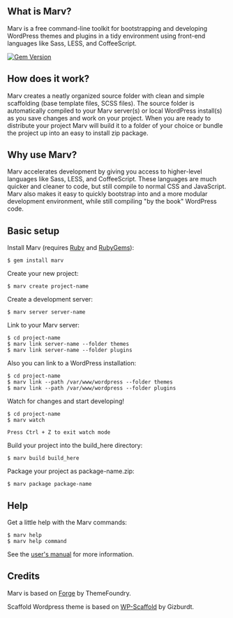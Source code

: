 ## What is Marv?

Marv is a free command-line toolkit for bootstrapping and developing WordPress themes and plugins in a tidy environment using front-end languages like Sass, LESS, and CoffeeScript.

[![Gem Version](https://badge.fury.io/rb/marv.png)](http://badge.fury.io/rb/marv)


## How does it work?

Marv creates a neatly organized source folder with clean and simple scaffolding (base template files, SCSS files). The source folder is automatically compiled to your Marv server(s) or local WordPress install(s) as you save changes and work on your project. When you are ready to distribute your project Marv will build it to a folder of your choice or bundle the project up into an easy to install zip package.


## Why use Marv?

Marv accelerates development by giving you access to higher-level languages like Sass, LESS, and CoffeeScript. These languages are much quicker and cleaner to code, but still compile to normal CSS and JavaScript. Marv also makes it easy to quickly bootstrap into and a more modular development environment, while still compiling "by the book" WordPress code.


## Basic setup

Install Marv (requires [Ruby](http://www.ruby-lang.org/) and [RubyGems](http://rubygems.org/)):

    $ gem install marv

Create your new project:

    $ marv create project-name

Create a development server:

	$ marv server server-name

Link to your Marv server:

	$ cd project-name
    $ marv link server-name --folder themes
    $ marv link server-name --folder plugins

Also you can link to a WordPress installation:

	$ cd project-name
    $ marv link --path /var/www/wordpress --folder themes
    $ marv link --path /var/www/wordpress --folder plugins

Watch for changes and start developing!

    $ cd project-name
    $ marv watch

	Press Ctrl + Z to exit watch mode

Build your project into the build_here directory:

    $ marv build build_here

Package your project as package-name.zip:

    $ marv package package-name


## Help

Get a little help with the Marv commands:

    $ marv help
    $ marv help command


See the [user's manual](https://github.com/hardpixel/marv/wiki) for more information.


## Credits

Marv is based on [Forge](https://github.com/thethemefoundry/forge) by ThemeFoundry.

Scaffold Wordpress theme is based on [WP-Scaffold](https://github.com/gizburdt/wp-scaffold) by Gizburdt.
